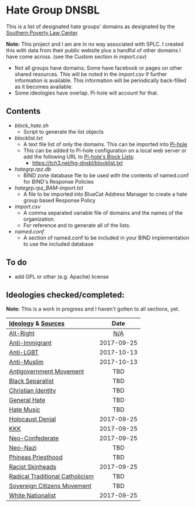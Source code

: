 # Hate Group DNSBL

This is a list of designated hate groups' domains as designated by the [Southern Poverty Law Center](http://splcenter.org).

**Note:** This project and I am are in *no* way associated with SPLC. I created this with data from their public website plus a handful of other domains I have come across. (see the Custom section in *import.csv*)

* Not all groups have domains; Some have facebook or pages on other shared resources. This will be noted in the *import.csv* if further information is available. This information will be periodically back-filled as it becomes available.
* Some ideologies have overlap. Pi-hole will account for that. 

## Contents

* *block_hate.sh*
	* Script to generate the list objects
* *blocklist.txt*
	* A text file list of only the domains. This can be imported into [Pi-hole](https://pi-hole.net)
	* This can be added to Pi-hole configuration on a local web server or add the following URL to [Pi-hole's Block Lists](https://github.com/pi-hole/pi-hole/wiki/Customising-sources-for-ad-lists):
		* https://tch3.net/hg-dnsbl/blocklist.txt
* *hategrp.rpz.db*
	* BIND zone database file to be used with the contents of named.conf for BIND's Response Policies
* *hategrp.rpz_BAM-import.txt*
	* A file to be imported into BlueCat Address Manager to create a hate group based Response Policy
* *import.csv*
	* A comma separated variable file of domains and the names of the organization.
	* For reference and to generate all of the lists.
* *named.conf*
	* A section of named.conf to be included in your BIND implementation to use the included database

## To do

* add GPL or other (e.g. Apache) license

## Ideologies checked/completed: 

**Note:** This is a work in progress and I haven't gotten to all sections, yet.

| [Ideology] & [Sources]            | Date     |
| :--                               | :--:     |
| [Alt-Right]                       |[N/A][na]|
| [Anti-Immigrant]                  |2017-09-25|
| [Anti-LGBT]                       |2017-10-13|
| [Anti-Muslim]                     |2017-10-13|
| [Antigovernment Movement]         |TBD|
| [Black Separatist]  		        |TBD|
| [Christian Identity] 		        |TBD|
| [General Hate]                    |TBD|
| [Hate Music]                      |TBD|
| [Holocaust Denial]                |2017-09-25|
| [KKK]                             |2017-09-25|
| [Neo-Confederate]                 |2017-09-25|
| [Neo-Nazi]                        |TBD|
| [Phineas Priesthood]              |TBD|
| [Racist Skinheads]                |2017-09-25|
| [Radical Traditional Catholicism] |TBD|
| [Sovereign Citizens Movement]     |TBD|
| [White Nationalist]               |2017-09-25|

[na]: # "No specific groups are listed or found for this ideology."
[sources]: https://www.splcenter.org/fighting-hate
[ideology]: https://www.splcenter.org/fighting-hate/extremist-files/ideology
[alt-right]: https://www.splcenter.org/fighting-hate/extremist-files/ideology/alt-right
[anti-immigrant]: https://www.splcenter.org/fighting-hate/extremist-files/ideology/anti-immigrant
[anti-lgbt]: https://www.splcenter.org/fighting-hate/extremist-files/ideology/anti-lgbt
[anti-muslim]: https://www.splcenter.org/fighting-hate/extremist-files/ideology/anti-muslim
[antigovernment movement]: https://www.splcenter.org/fighting-hate/extremist-files/ideology/antigovernment
[black separatist]: https://www.splcenter.org/fighting-hate/extremist-files/ideology/black-separatist
[christian identity]: https://www.splcenter.org/fighting-hate/extremist-files/ideology/christian-identity
[general hate]: https://www.splcenter.org/fighting-hate/extremist-files/ideology/general-hate
[hate music]: https://www.splcenter.org/fighting-hate/extremist-files/ideology/hate-music
[holocaust denial]: https://www.splcenter.org/fighting-hate/extremist-files/ideology/holocaust-denial
[kkk]: https://www.splcenter.org/fighting-hate/extremist-files/ideology/ku-klux-klan
[neo-confederate]: https://www.splcenter.org/fighting-hate/extremist-files/ideology/neo-confederate
[neo-nazi]: https://www.splcenter.org/fighting-hate/extremist-files/ideology/neo-nazi
[phineas priesthood]: https://www.splcenter.org/fighting-hate/extremist-files/ideology/phineas-priesthood
[racist skinheads]: https://www.splcenter.org/fighting-hate/extremist-files/ideology/racist-skinhead
[radical traditional catholicism]: https://www.splcenter.org/fighting-hate/extremist-files/ideology/radical-traditional-catholicism
[sovereign citizens movement]: https://www.splcenter.org/fighting-hate/extremist-files/ideology/sovereign-citizens-movement
[white nationalist]: https://www.splcenter.org/fighting-hate/extremist-files/ideology/white-nationalist
